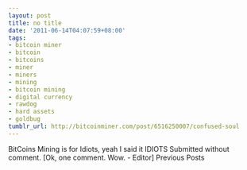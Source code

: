```yaml
---
layout: post
title: no title
date: '2011-06-14T04:07:59+08:00'
tags:
- bitcoin miner
- bitcoin
- bitcoins
- miner
- miners
- mining
- bitcoin mining
- digital currency
- rawdog
- hard assets
- goldbug
tumblr_url: http://bitcoinminer.com/post/6516250007/confused-soul
---
```

BitCoins Mining is for Idiots, yeah I said it IDIOTS
Submitted without comment.
[Ok, one comment. Wow. - Editor]
Previous Posts
